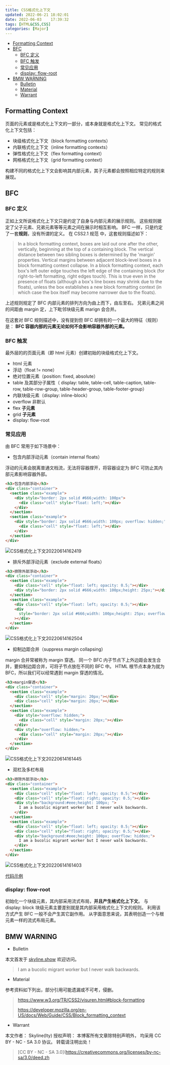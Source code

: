 ```yaml
---
title: CSS格式化上下文
updated: 2022-06-21	18:02:01
date: 2022-06-03	17:39:32
tags: [HTML&CSS,CSS]
categories: [Major]
---
```

            
            

<!-- @import "[TOC]" {cmd="toc" depthFrom=1 depthTo=6 orderedList=false} -->

<!-- code_chunk_output -->

  - [Formatting Context](#formatting-context)
  - [BFC](#bfc)
    - [BFC 定义](#bfc-定义)
    - [BFC 触发](#bfc-触发)
    - [常见应用](#常见应用)
    - [display: flow-root](#display-flow-root)
  - [BMW WARNING](#bmw-warning)
    - [Bulletin](#bulletin)
    - [Material](#material)
    - [Warrant](#warrant)

<!-- /code_chunk_output -->

## Formatting Context

页面的元素或是格式化上下文的一部分，或本身就是格式化上下文。
常见的格式化上下文包括：

- 块级格式化上下文（block formatting contexts）
- 内联格式化上下文（inline formatting contexts）
- 弹性格式化上下文（flex formatting context）
- 网格格式化上下文（grid formatting context）

构建不同的格式化上下文会影响其内部元素，其子元素都会按照相应特定的规则来展现。

## BFC

### BFC 定义
<!--more-->

正如上文所说格式化上下文只是约定了自身与内部元素的展示规则。
这些规则据定了父子元素、兄弟元素等等元素之间在展示时相互影响。
BFC 一样，只是约定了一套**规则**，没有所谓的定义。
在 CSS2.1 规范 中，这套规则描述如下：

> In a block formatting context, boxes are laid out one after the other, vertically, beginning at the top of a containing block. The vertical distance between two sibling boxes is determined by the 'margin' properties. Vertical margins between adjacent block-level boxes in a block formatting context collapse.
> In a block formatting context, each box's left outer edge touches the left edge of the containing block (for right-to-left formatting, right edges touch). This is true even in the presence of floats (although a box's line boxes may shrink due to the floats), unless the box establishes a new block formatting context (in which case the box itself may become narrower due to the floats).

上述规则规定了 BFC 内部元素的排列方向为由上而下，由左至右。
兄弟元素之间的间距由 margin 定，上下毗邻块级元素 marign 会合并。

在这套对 BFC 规则描述中，没有提到但 BFC 却拥有的一个最大的特征（规则）是：
**BFC 容器内部的元素无论如何不会影响容器外部的元素。**

### BFC 触发

最外层的的页面元素（即 html 元素）创建初始的块级格式化上下文。

- html 元素
- 浮动（float != none）
- 绝对位置元素（position: fixed, absolute）
- table 及其部分子属性（ display: table, table-cell, table-caption, table-row, table-row-group, table-header-group, table-footer-group）
- 内联块级元素（display: inline-block）
- overflow 非默认
- flex **子元素**
- grid **子元素**
- display: flow-root

### 常见应用

由 BFC 常用于如下场景中：

- 包含内部浮动元素（contain internal floats）

浮动的元素会脱离普通文档流，无法将容器撑开，将容器设定为 BFC 可防止其内部元素影响容器外部。

```html
<h3>包含内部浮动</h3>
<div class="container">
  <section class="example">
    <div style="border: 2px solid #666;width: 100px">
      <div class="cell" style="float: left;"></div>
    </div>
  </section>
  <section class="example">
    <div style="border: 2px solid #666;width: 100px; overflow: hidden;">
      <div class="cell" style="float: left;"></div>
    </div>
  </section>
</div>
```

![CSS格式化上下文20220614162419](https://raw.githubusercontent.com/skylinety/blog-pics/master/imgs/CSS%E6%A0%BC%E5%BC%8F%E5%8C%96%E4%B8%8A%E4%B8%8B%E6%96%8720220614162419.png)

- 排斥外部浮动元素（exclude external floats）

```html
<h3>排除外部浮动</h3>
<div class="container">
  <section class="example">
    <div class="cell" style="float: left; opacity: 0.5;"></div>
    <div style="border: 2px solid #666;width: 100px;height: 25px;"></div>
  </section>
  <section class="example">
    <div class="cell" style="float: left; opacity: 0.5;"></div>
    <div
      style="border: 2px solid #666;width: 100px;height: 25px; overflow: hidden;"
    ></div>
  </section>
</div>
```

![CSS格式化上下文20220614162504](https://raw.githubusercontent.com/skylinety/blog-pics/master/imgs/CSS%E6%A0%BC%E5%BC%8F%E5%8C%96%E4%B8%8A%E4%B8%8B%E6%96%8720220614162504.png)

- 抑制边距合并（suppress margin collapsing）

margin 合并常被称为 margin 穿透。
同一个 BFC 内子节点下上外边距会发生合并，要抑制边距合并，可将子节点放在不同的 BFC 中。
HTML 根节点本身为就为 BFC，所以我们可以经常遇到 margin 穿透的情况。

```html
<h3>margin穿透</h3>
<div class="container">
  <section class="example">
    <div class="cell" style="margin: 20px;"></div>
    <div class="cell" style="margin: 20px;"></div>
  </section>
  <section class="example">
    <div style="overflow: hidden;">
      <div class="cell" style="margin: 20px;"></div>
    </div>
    <div style="overflow: hidden;">
      <div class="cell" style="margin: 20px;"></div>
    </div>
  </section>
</div>
```

![CSS格式化上下文20220614161445](https://raw.githubusercontent.com/skylinety/blog-pics/master/imgs/CSS%E6%A0%BC%E5%BC%8F%E5%8C%96%E4%B8%8A%E4%B8%8B%E6%96%8720220614161445.png)

- 双栏及多栏布局

```html
<h3>排除外部浮动</h3>
<div class="container">
  <section class="example">
    <div class="cell" style="float: left; opacity: 0.5;"></div>
    <div class="cell" style="float: right; opacity: 0.5;"></div>
    <div style="background:#eee;height: 100px; ">
      I am a bucolic migrant worker but I never walk backwards.
    </div>
  </section>
  <section class="example">
    <div class="cell" style="float: left; opacity: 0.5;"></div>
    <div class="cell" style="float: right; opacity: 0.5;"></div>
    <div style="background:#eee;height: 100px; overflow: hidden;">
      I am a bucolic migrant worker but I never walk backwards.
    </div>
  </section>
</div>
```

![CSS格式化上下文20220614161403](https://raw.githubusercontent.com/skylinety/blog-pics/master/imgs/CSS%E6%A0%BC%E5%BC%8F%E5%8C%96%E4%B8%8A%E4%B8%8B%E6%96%8720220614161403.png)

[代码示例](https://github.com/skylinety/Blog/blob/main/Demos/Major/HTML&CSS/CSS/BFC.html)

### display: flow-root

初始化一个块级元素，其内部采用流式布局，**并且产生格式化上下文**。
与 display: block 块级元素主要差别就是其内部采用格式化上下文的规则。
利用该方式产生 BFC 一般不会产生其它副作用。
从字面意思来说，其表明创造一个与根元素一样的流式布局元素。

## BMW WARNING

- Bulletin

本文首发于 [skyline.show](http://www.skyline.show) 欢迎访问。

> I am a bucolic migrant worker but I never walk backwards.

- Material

参考资料如下列出，部分引用可能遗漏或不可考，侵删。

> https://www.w3.org/TR/CSS2/visuren.html#block-formatting
>
> https://developer.mozilla.org/en-US/docs/Web/Guide/CSS/Block_formatting_context

- Warrant

本文作者： Skyline(lty)
授权声明： 本博客所有文章除特别声明外， 均采用 CC BY - NC - SA 3.0 协议。 转载请注明出处！

> [CC BY - NC - SA 3.0](https://creativecommons.org/licenses/by-nc-sa/3.0/deed.zh
